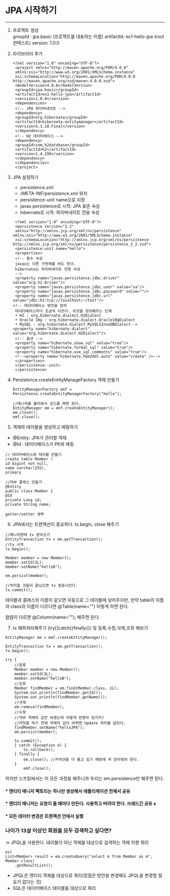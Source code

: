 # JPA 시작하기
___

1. 프로젝트 생성   
groupId : jpa.basic (프로젝트를 대표하는 이름)
artifactId: ex1-hello-jpa (root 컨텍스트)
version: 1.0.0   
   

2. 라이브러리 추가     
   ```
   <?xml version="1.0" encoding="UTF-8"?>
    <project xmlns="http://maven.apache.org/POM/4.0.0"
    xmlns:xsi="http://www.w3.org/2001/XMLSchema-instance"
    xsi:schemaLocation="http://maven.apache.org/POM/4.0.0 http://maven.apache.org/xsd/maven-4.0.0.xsd">
    <modelVersion>4.0.0</modelVersion>
    <groupId>jpa-basic</groupId>
    <artifactId>ex1-hello-jpa</artifactId>
    <version>1.0.0</version>
    <dependencies>
    <!-- JPA 하이버네이트 -->
    <dependency>
    <groupId>org.hibernate</groupId>
    <artifactId>hibernate-entitymanager</artifactId>
    <version>5.3.10.Final</version>
    </dependency>
    <!-- H2 데이터베이스 -->
    <dependency>
    <groupId>com.h2database</groupId>
    <artifactId>h2</artifactId>
    <version>1.4.199</version>
    </dependency>
    </dependencies>
    </project>
    ```
   
3. JPA 설정하기 
    - persistence.xml
    - /META-INF/persistence.xml 위치
    - persistence-unit name으로 지정
    - javax.persistence로 시작: JPA 표준 속성
    - hibernate로 시작: 하이버네이트 전용 속성
   ```agsl
    <?xml version="1.0" encoding="UTF-8"?>
    <persistence version="2.2"
    xmlns="http://xmlns.jcp.org/xml/ns/persistence" xmlns:xsi="http://www.w3.org/2001/XMLSchema-instance"
    xsi:schemaLocation="http://xmlns.jcp.org/xml/ns/persistence http://xmlns.jcp.org/xml/ns/persistence/persistence_2_2.xsd">
    <persistence-unit name="hello">
    <properties>
    <!-- 필수 속성 
    javax는 다른 구현체를 써도 된다.
    hibernate는 하이버네이트 전용 속성
    -->
    <property name="javax.persistence.jdbc.driver" value="org.h2.Driver"/>
    <property name="javax.persistence.jdbc.user" value="sa"/>
    <property name="javax.persistence.jdbc.password" value=""/>
    <property name="javax.persistence.jdbc.url" value="jdbc:h2:tcp://localhost/~/test"/>
   <!-- 데이터베이스 방언을 정의 
    데이터베이스마다 조금씩 다르다. 이것을 정의해주는 단계
    • H2 : org.hibernate.dialect.H2Dialect
    • Oracle 10g : org.hibernate.dialect.Oracle10gDialect
    • MySQL : org.hibernate.dialect.MySQL5InnoDBDialect--> 
   <property name="hibernate.dialect" value="org.hibernate.dialect.H2Dialect"/>
    <!-- 옵션 -->
    <property name="hibernate.show_sql" value="true"/>
    <property name="hibernate.format_sql" value="true"/>
    <property name="hibernate.use_sql_comments" value="true"/>
    <!--<property name="hibernate.hbm2ddl.auto" value="create" />-->
    </properties>
    </persistence--unit>
    </persistence>
    ```
4. Persistence.createEntityManageFactory 객체 만들기
    ```agsl
    EntityManagerFactory emf = Persistence.createEntityManagerFactory("hello");

    //메니저를 불러와서 코드를 짜면 된다.
    EntityManager em = emf.createEntityManager();
    em.close();
    emf.close();
    ```
5. 객체와 테이블을 생성하고 매핑하기
- @Entity: JPA가 관리할 객체
- @Id : 데이터베이스가 PK와 매핑
```agsl
// 데이터베이스에 테이블 만들기
create table Member (
id bigint not null,
name varchar(255),
primary
```
```agsl
//자바 클래스 만들기
@Entity
public class Member {
@Id
private Long id;
private String name;

getter/setter 생략
```

6. JPA에서는 트렌젝션이 중요하다. tx.begin, close 해주기
```agsl
//매니저한테 tx 받아오기
EntityTransaction tx = em.getTransaction();
//tx 시작
tx.begin();

Member member = new Member();
member.setId(3L);
member.setName("helloB");

em.persist(member);

//처리할 것들이 끝났으면 tx 종료시킨다.
tx.commit();
```
테이블과 클래스의 이름이 같으면 자동으로 그 테이블에 넣어주지만,
만약 table의 이름과 class의 이름이 다르다면 @Table(name="") 이렇게 하면 된다.   
   
컬럼이 다르면 @Column(name=""); 해주면 된다.

7. tx 예외처리해주기 (try[]catch{}finally{}) 및 등록,수정,삭제,조회 해보기
```agsl
EntityManager em = emf.createEntityManager();

EntityTransaction tx = em.getTransaction();
tx.begin();

try {
    //등록
    Member member = new Member();
    member.setId(3L);
    member.setName("helloB");
    //조회
    Member findMember = em.find(Member.class, 1L);
    System.out.println(findMember.getId());
    System.out.println(findMember.getName());
    //삭제
    em.remove(findMember);
    //수정
    //자바 객체의 값만 바꿨는데 어떻게 반영이 된거지?
    //커밋을 하기 전에 객체의 값이 바뀌면 Update 쿼리를 날린다.
    findMember.setName("helloJPA");
    em.persist(member);

    tx.commit();
    } catch (Exception e) {
        tx.rollback();
    } finally {
        em.close(); //커넥션을 다 물고 있기 때문에 꼭 닫아줘야 한다.
    }
        emf.close();
```
하지만 스프링에서는 이 모든 과정을 해주니까 우리는 em.persistence만 해주면 된다.

#### * 엔티티 매니저 팩토리는 하나만 생성해서 애플리케이션 전체서 공유
#### * 엔티티 매니저는 요청이 올 때마다 만든다. 사용하고 버려야 한다. 쓰레드간 공유 x
#### * 모든 데이터 변경은 트렌젝션 안에서 실행

### 나이가 13살 이상인 회원을 모두 검색하고 싶다면?
-> JPQL을 사용한다. 테이블이 아닌 객체를 대상으로 검색하는 객체 지향 쿼리
```agsl
ex)
List<Member> result = em.createQuery("select m from Member as m", Member.class)
    .getResultList();    
```
- JPQL은 엔티티 객체를 대상으로 쿼리(장점은 방언을 변경해도 JPQL을 변경할 필요가 없다는 것)
- SQL은 데이터베이스 테이블을 대상으로 쿼리